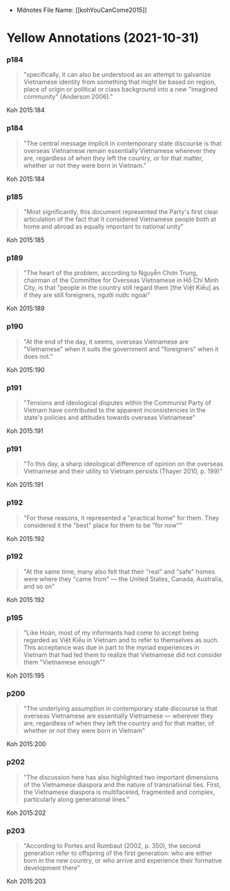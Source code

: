 * Mdnotes File Name: [[kohYouCanCome2015]]

# Yellow Annotations (2021-10-31)

### p184

 

> "specifically, it can also be understood as an attempt to galvanize Vietnamese identity from something that might be based on region, place of origin or political or class background into a new "imagined community" (Anderson 2006)."

Koh 2015:184

### p184

 

> "The central message implicit in contemporary state discourse is that overseas Vietnamese remain essentially Vietnamese wherever they are, regardless of when they left the country, or for that matter, whether or not they were born in Vietnam."

Koh 2015:184

### p185

 

> "Most significantly, this document represented the Party's first clear articulation of the fact that it considered Vietnamese people both at home and abroad as equally important to national unity"

Koh 2015:185

### p189

 

> "The heart of the problem, according to Nguyễn Chơn Trung, chairman of the Committee for Overseas Vietnamese in Hồ Chí Minh City, is that "people in the country still regard them [the Việt Kiều] as if they are still foreigners, người nước ngoài"

Koh 2015:189

### p190

 

> "At the end of the day, it seems, overseas Vietnamese are "Vietnamese" when it suits the government and "foreigners" when it does not."

Koh 2015:190

### p191

 

> "Tensions and ideological disputes within the Communist Party of Vietnam have contributed to the apparent inconsistencies in the state's policies and attitudes towards overseas Vietnamese"

Koh 2015:191

### p191

 

> "To this day, a sharp ideological difference of opinion on the overseas Vietnamese and their utility to Vietnam persists (Thayer 2010, p. 199)"

Koh 2015:191

### p192

 

> "For these reasons, it represented a "practical home" for them. They considered it the "best" place for them to be "for now""

Koh 2015:192

### p192

 

> "At the same time, many also felt that their "real" and "safe" homes were where they "came from" — the United States, Canada, Australia, and so on"

Koh 2015:192

### p195

 

> "Like Hoàn, most of my informants had come to accept being regarded as Việt Kiều in Vietnam and to refer to themselves as such. This acceptance was due in part to the myriad experiences in Vietnam that had led them to realize that Vietnamese did not consider them "Vietnamese enough""

Koh 2015:195

### p200

 

> "The underlying assumption in contemporary state discourse is that overseas Vietnamese are essentially Vietnamese — wherever they are, regardless of when they left the country and for that matter, of whether or not they were born in Vietnam"

Koh 2015:200

### p202

 

> "The discussion here has also highlighted two important dimensions of the Vietnamese diaspora and the nature of transnational ties. First, the Vietnamese diaspora is multifaceted, fragmented and complex, particularly along generational lines."

Koh 2015:202

### p203

 

> "According to Portes and Rumbaut (2002, p. 350), the second generation refer to offspring of the first generation: who are either born in the new country, or who arrive and experience their formative development there"

Koh 2015:203

